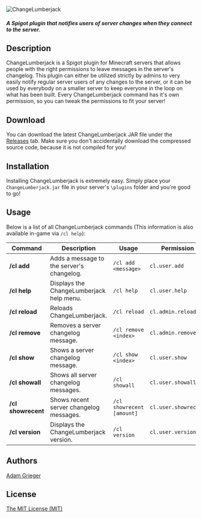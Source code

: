 ![ChangeLumberjack](http://i.imgur.com/SxrhQwQ.png)
##### A Spigot plugin that notifies users of server changes when they connect to the server.

## Description
ChangeLumberjack is a Spigot plugin for Minecraft servers that allows people with the right permissions to leave messages in the server's changelog. This plugin can either be utilized strictly by admins to very easily notify regular server users of any changes to the server, or it can be used by everybody on a smaller server to keep everyone in the loop on what has been built. Every ChangeLumberjack command has it's own permission, so you can tweak the permissions to fit your server!

## Download
You can download the latest ChangeLumberjack JAR file under the [Releases](https://github.com/adamgrieger/ChangeLumberjack/releases) tab. Make sure you don't accidentally download the compressed source code, because it is not compiled for you!

## Installation
Installing ChangeLumberjack is extremely easy. Simply place your `ChangeLumberjack.jar` file in your server's `\plugins` folder and you're good to go!

## Usage

Below is a list of all ChangeLumberjack commands (This information is also available in-game via `/cl help`):

| Command | Description | Usage | Permission |
|---------|-------------|-------|------------|
| **/cl add** | Adds a message to the server's changelog. | `/cl add <message>` | `cl.user.add` |
| **/cl help** | Displays the ChangeLumberjack help menu. | `/cl help ` | `cl.user.help` |
| **/cl reload** | Reloads ChangeLumberjack. | `/cl reload` | `cl.admin.reload` |
| **/cl remove** | Removes a server changelog message. | `/cl remove <index>` | `cl.admin.remove` |
| **/cl show** | Shows a server changelog message. | `/cl show <index>` | `cl.user.show` |
| **/cl showall** | Shows all server changelog messages. | `/cl showall` | `cl.user.showall` |
| **/cl showrecent** | Shows recent server changelog messages. | `/cl showrecent [amount]` | `cl.user.showrecent` |
| **/cl version** | Displays the ChangeLumberjack version. | `/cl version` | `cl.user.version` |

## Authors
[Adam Grieger](https://github.com/adamgrieger)

## License
[The MIT License (MIT)](https://github.com/adamgrieger/ChangeLumberjack/blob/master/LICENSE)
